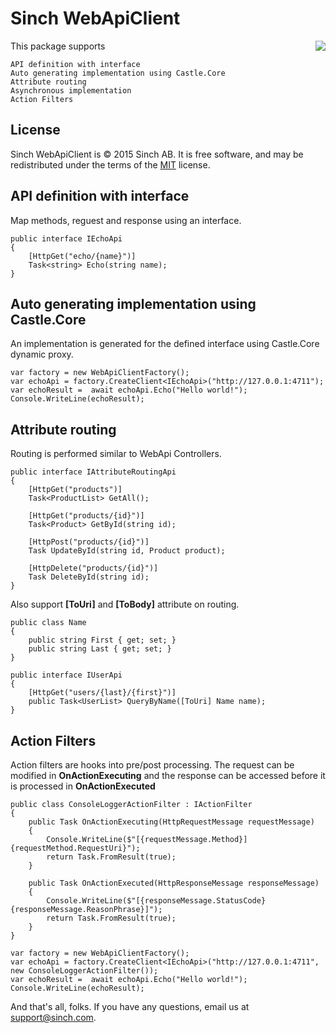 # Sinch WebApiClient

<img align="right" src="https://www.sinch.com/wp-content/uploads/2015/09/NET-icon.png">

This package supports

	API definition with interface
	Auto generating implementation using Castle.Core
	Attribute routing
	Asynchronous implementation
	Action Filters

## License

Sinch WebApiClient is &copy; 2015 Sinch AB. It is free software, and may be redistributed under the terms of the [MIT](https://opensource.org/licenses/MIT) license.

## API definition with interface

Map methods, reguest and response using an interface.

	public interface IEchoApi
	{
        [HttpGet("echo/{name}")]
        Task<string> Echo(string name);
	}

## Auto generating implementation using Castle.Core

An implementation is generated for the defined interface using Castle.Core dynamic proxy. 

	var factory = new WebApiClientFactory();
	var echoApi = factory.CreateClient<IEchoApi>("http://127.0.0.1:4711");
	var echoResult =  await echoApi.Echo("Hello world!");
	Console.WriteLine(echoResult);

## Attribute routing

Routing is performed similar to WebApi Controllers.

	public interface IAttributeRoutingApi
    {
        [HttpGet("products")]
        Task<ProductList> GetAll();
		
        [HttpGet("products/{id}")]
        Task<Product> GetById(string id);
        
        [HttpPost("products/{id}")]
        Task UpdateById(string id, Product product);
        
        [HttpDelete("products/{id}")]
        Task DeleteById(string id);
    }

Also support **[ToUri]** and **[ToBody]** attribute on routing.

	public class Name
	{
		public string First { get; set; }
		public string Last { get; set; }
	}
	
	public interface IUserApi
	{
		[HttpGet("users/{last}/{first}")]
		public Task<UserList> QueryByName([ToUri] Name name);
	}
	
## Action Filters

Action filters are hooks into pre/post processing. The request can be modified in **OnActionExecuting** and the response can be accessed before it is processed in **OnActionExecuted**

	public class ConsoleLoggerActionFilter : IActionFilter
	{
		public Task OnActionExecuting(HttpRequestMessage requestMessage)
		{
			Console.WriteLine($"[{requestMessage.Method}] {requestMethod.RequestUri}");
			return Task.FromResult(true);
		}
		
		public Task OnActionExecuted(HttpResponseMessage responseMessage)
		{
			Console.WriteLine($"[{responseMessage.StatusCode} {responseMessage.ReasonPhrase}]");
			return Task.FromResult(true);
		}
	}
	
	var factory = new WebApiClientFactory();
	var echoApi = factory.CreateClient<IEchoApi>("http://127.0.0.1:4711", new ConsoleLoggerActionFilter());
	var echoResult =  await echoApi.Echo("Hello world!");
	Console.WriteLine(echoResult);
	

And that's all, folks. If you have any questions, email us at [support@sinch.com](mailto:support@sinch.com).
